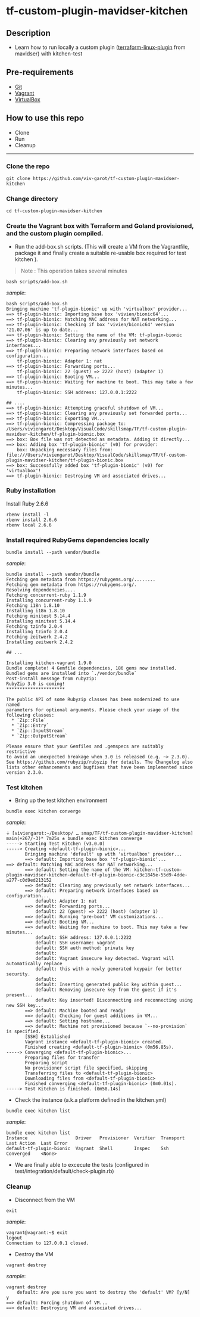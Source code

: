 # tf-custom-plugin-mavidser-kitchen

## Description
* Learn how to run locally a custom plugin ([terraform-linux-plugin](https://github.com/mavidser/terraform-provider-linux) from mavidser) with kitchen-test

## Pre-requirements

* [Git](https://git-scm.com/book/en/v2/Getting-Started-Installing-Git) 
* [Vagrant](https://www.vagrantup.com/downloads)
* [VirtualBox](https://www.virtualbox.org/wiki/Downloads)

## How to use this repo

- Clone
- Run
- Cleanup

---

### Clone the repo

```
git clone https://github.com/viv-garot/tf-custom-plugin-mavidser-kitchen
```

### Change directory

```
cd tf-custom-plugin-mavidser-kitchen
```

### Create the Vagrant box with Terraform and Goland provisioned, and the custom plugin compiled.

* Run the add-box.sh scripts. (This will create a VM from the Vagrantfile, package it and finally create a suitable re-usable box required for test kitchen ).
> Note : This operation takes several minutes

```
bash scripts/add-box.sh
```

_sample_:

```
bash scripts/add-box.sh
Bringing machine 'tf-plugin-bionic' up with 'virtualbox' provider...
==> tf-plugin-bionic: Importing base box 'vivien/bionic64'...
==> tf-plugin-bionic: Matching MAC address for NAT networking...
==> tf-plugin-bionic: Checking if box 'vivien/bionic64' version '21.07.06' is up to date...
==> tf-plugin-bionic: Setting the name of the VM: tf-plugin-bionic
==> tf-plugin-bionic: Clearing any previously set network interfaces...
==> tf-plugin-bionic: Preparing network interfaces based on configuration...
    tf-plugin-bionic: Adapter 1: nat
==> tf-plugin-bionic: Forwarding ports...
    tf-plugin-bionic: 22 (guest) => 2222 (host) (adapter 1)
==> tf-plugin-bionic: Booting VM...
==> tf-plugin-bionic: Waiting for machine to boot. This may take a few minutes...
    tf-plugin-bionic: SSH address: 127.0.0.1:2222
    
## ....
==> tf-plugin-bionic: Attempting graceful shutdown of VM...
==> tf-plugin-bionic: Clearing any previously set forwarded ports...
==> tf-plugin-bionic: Exporting VM...
==> tf-plugin-bionic: Compressing package to: /Users/viviengarot/Desktop/VisualCode/skillsmap/TF/tf-custom-plugin-mavidser-kitchen/tf-plugin-bionic.box
==> box: Box file was not detected as metadata. Adding it directly...
==> box: Adding box 'tf-plugin-bionic' (v0) for provider:
    box: Unpacking necessary files from: file:///Users/viviengarot/Desktop/VisualCode/skillsmap/TF/tf-custom-plugin-mavidser-kitchen/tf-plugin-bionic.box
==> box: Successfully added box 'tf-plugin-bionic' (v0) for 'virtualbox'!
==> tf-plugin-bionic: Destroying VM and associated drives...
```


### Ruby installation

Install Ruby 2.6.6

```
rbenv install -l
rbenv install 2.6.6
rbenv local 2.6.6
```

### Install required RubyGems dependencies locally

```
bundle install --path vendor/bundle
```

_sample_:

```
bundle install --path vendor/bundle
Fetching gem metadata from https://rubygems.org/........
Fetching gem metadata from https://rubygems.org/.
Resolving dependencies....
Fetching concurrent-ruby 1.1.9
Installing concurrent-ruby 1.1.9
Fetching i18n 1.8.10
Installing i18n 1.8.10
Fetching minitest 5.14.4
Installing minitest 5.14.4
Fetching tzinfo 2.0.4
Installing tzinfo 2.0.4
Fetching zeitwerk 2.4.2
Installing zeitwerk 2.4.2

## ...

Installing kitchen-vagrant 1.9.0
Bundle complete! 4 Gemfile dependencies, 186 gems now installed.
Bundled gems are installed into `./vendor/bundle`
Post-install message from rubyzip:
RubyZip 3.0 is coming!
**********************

The public API of some Rubyzip classes has been modernized to use named
parameters for optional arguments. Please check your usage of the
following classes:
  * `Zip::File`
  * `Zip::Entry`
  * `Zip::InputStream`
  * `Zip::OutputStream`

Please ensure that your Gemfiles and .gemspecs are suitably restrictive
to avoid an unexpected breakage when 3.0 is released (e.g. ~> 2.3.0).
See https://github.com/rubyzip/rubyzip for details. The Changelog also
lists other enhancements and bugfixes that have been implemented since
version 2.3.0.
```

### Test kitchen

* Bring up the test kitchen environment

```
bundle exec kitchen converge
```

_sample_:

```
⏚ [viviengarot:~/Desktop/ … smap/TF/tf-custom-plugin-mavidser-kitchen] main(+267/-3)* 7m25s ± bundle exec kitchen converge
-----> Starting Test Kitchen (v3.0.0)
-----> Creating <default-tf-plugin-bionic>...
       Bringing machine 'default' up with 'virtualbox' provider...
       ==> default: Importing base box 'tf-plugin-bionic'...
==> default: Matching MAC address for NAT networking...
       ==> default: Setting the name of the VM: kitchen-tf-custom-plugin-mavidser-kitchen-default-tf-plugin-bionic-c3c1845e-55d9-4dde-a277-c0d9ed213152
       ==> default: Clearing any previously set network interfaces...
       ==> default: Preparing network interfaces based on configuration...
           default: Adapter 1: nat
       ==> default: Forwarding ports...
           default: 22 (guest) => 2222 (host) (adapter 1)
       ==> default: Running 'pre-boot' VM customizations...
       ==> default: Booting VM...
       ==> default: Waiting for machine to boot. This may take a few minutes...
           default: SSH address: 127.0.0.1:2222
           default: SSH username: vagrant
           default: SSH auth method: private key
           default:
           default: Vagrant insecure key detected. Vagrant will automatically replace
           default: this with a newly generated keypair for better security.
           default:
           default: Inserting generated public key within guest...
           default: Removing insecure key from the guest if it's present...
           default: Key inserted! Disconnecting and reconnecting using new SSH key...
       ==> default: Machine booted and ready!
       ==> default: Checking for guest additions in VM...
       ==> default: Setting hostname...
       ==> default: Machine not provisioned because `--no-provision` is specified.
       [SSH] Established
       Vagrant instance <default-tf-plugin-bionic> created.
       Finished creating <default-tf-plugin-bionic> (0m56.85s).
-----> Converging <default-tf-plugin-bionic>...
       Preparing files for transfer
       Preparing script
       No provisioner script file specified, skipping
       Transferring files to <default-tf-plugin-bionic>
       Downloading files from <default-tf-plugin-bionic>
       Finished converging <default-tf-plugin-bionic> (0m0.01s).
-----> Test Kitchen is finished. (0m58.14s)
```

* Check the instance (a.k.a platform defined in the kitchen.yml)

```
bundle exec kitchen list
```

_sample_:

```
bundle exec kitchen list
Instance                  Driver   Provisioner  Verifier  Transport  Last Action  Last Error
default-tf-plugin-bionic  Vagrant  Shell        Inspec    Ssh        Converged    <None>
```

* We are finally able to excecute the tests (configured in test/integration/default/check-plugin.rb)

### Cleanup

* Disconnect from the VM

```
exit
```

_sample_:

```
vagrant@vagrant:~$ exit
logout
Connection to 127.0.0.1 closed.
```

* Destroy the VM

```
vagrant destroy
````

_sample_:

```
vagrant destroy
    default: Are you sure you want to destroy the 'default' VM? [y/N] y
==> default: Forcing shutdown of VM...
==> default: Destroying VM and associated drives...
```

